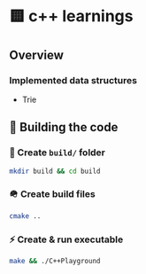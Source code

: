 # 🟨 c++ learnings

## Overview

### Implemented data structures

- Trie

## 🔧 Building the code

### 📂 Create `build/` folder

```bash
mkdir build && cd build
```

### 🪖 Create build files

```bash
cmake ..
```

### ⚡️ Create & run executable

```bash
make && ./C++Playground
```
